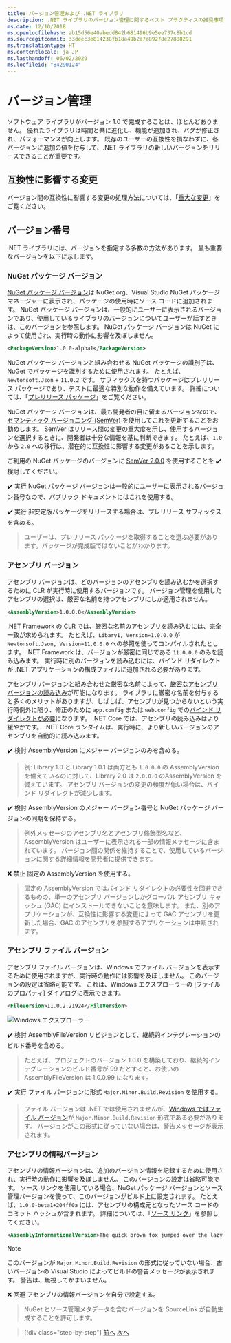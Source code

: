 ```yaml
---
title: バージョン管理および .NET ライブラリ
description: .NET ライブラリのバージョン管理に関するベスト プラクティスの推奨事項。
ms.date: 12/10/2018
ms.openlocfilehash: ab15d56e40abedd842b681496b9e5ee737c8b1cd
ms.sourcegitcommit: 33deec3e814238fb18a49b2a7e89278e27888291
ms.translationtype: HT
ms.contentlocale: ja-JP
ms.lasthandoff: 06/02/2020
ms.locfileid: "84290124"
---
```

# <a name="versioning"></a>バージョン管理

ソフトウェア ライブラリがバージョン 1.0 で完成することは、ほとんどありません。 優れたライブラリは時間と共に進化し、機能が追加され、バグが修正され、パフォーマンスが向上します。 既存のユーザーの互換性を損なわずに、各バージョンに追加の値を付与して、.NET ライブラリの新しいバージョンをリリースできることが重要です。

## <a name="breaking-changes"></a>互換性に影響する変更

バージョン間の互換性に影響する変更の処理方法については、「[重大な変更](./breaking-changes.md)」をご覧ください。

## <a name="version-numbers"></a>バージョン番号

.NET ライブラリには、バージョンを指定する多数の方法があります。 最も重要なバージョンを以下に示します。

### <a name="nuget-package-version"></a>NuGet パッケージ バージョン

[NuGet パッケージ バージョン](/nuget/reference/package-versioning)は NuGet.org、Visual Studio NuGet パッケージ マネージャーに表示され、パッケージの使用時にソース コードに追加されます。 NuGet パッケージ バージョンは、一般的にユーザーに表示されるバージョンであり、使用しているライブラリのバージョンについてユーザーが話すときは、このバージョンを参照します。 NuGet パッケージ バージョンは NuGet によって使用され、実行時の動作に影響を及ぼしません。

```xml
<PackageVersion>1.0.0-alpha1</PackageVersion>
```

NuGet パッケージ バージョンと組み合わせる NuGet パッケージの識別子は、NuGet でパッケージを識別するために使用されます。 たとえば、`Newtonsoft.Json` + `11.0.2` です。 サフィックスを持つパッケージはプレリリース パッケージであり、テストに最適な特別な動作を備えています。 詳細については、「[プレリリース パッケージ](./nuget.md#pre-release-packages)」をご覧ください。

NuGet パッケージ バージョンは、最も開発者の目に留まるバージョンなので、[セマンティック バージョニング (SemVer)](https://semver.org/) を使用してこれを更新することをお勧めします。 SemVer はリリース間の変更の重大度を示し、使用するバージョンを選択するときに、開発者は十分な情報を基に判断できます。 たとえば、`1.0` から `2.0` への移行は、潜在的に互換性に影響する変更があることを示します。

ご利用の NuGet パッケージのバージョンに [SemVer 2.0.0](https://semver.org/) を使用することを ✔️ 検討してください。

✔️ 実行 NuGet パッケージ バージョンは一般的にユーザーに表示されるバージョン番号なので、パブリック ドキュメントにはこれを使用する。

✔️ 実行 非安定版パッケージをリリースする場合は、プレリリース サフィックスを含める。

> ユーザーは、プレリリース パッケージを取得することを選ぶ必要があります。パッケージが完成版ではないことがわかります。

### <a name="assembly-version"></a>アセンブリ バージョン

アセンブリ バージョンは、どのバージョンのアセンブリを読み込むかを選択するために CLR が実行時に使用するバージョンです。 バージョン管理を使用したアセンブリの選択は、厳密な名前を持つアセンブリにしか適用されません。

```xml
<AssemblyVersion>1.0.0.0</AssemblyVersion>
```

.NET Framework の CLR では、厳密な名前のアセンブリを読み込むには、完全一致が求められます。 たとえば、`Libary1, Version=1.0.0.0` が `Newtonsoft.Json, Version=11.0.0.0` への参照を使ってコンパイルされたとします。 .NET Framework は、バージョンが厳密に同じである `11.0.0.0` のみを読み込みます。 実行時に別のバージョンを読み込むには、バインド リダイレクトが .NET アプリケーションの構成ファイルに追加される必要があります。

アセンブリ バージョンと組み合わせた厳密な名前によって、[厳密なアセンブリ バージョンの読み込み](../assembly/versioning.md)が可能になります。 ライブラリに厳密な名前を付与すると多くのメリットがありますが、しばしば、アセンブリが見つからないという実行時例外に陥り、修正のために `app.config` または `web.config` での[バインド リダイレクトが必要](../../framework/configure-apps/redirect-assembly-versions.md)になります。 .NET Core では、アセンブリの読み込みはより緩やかです。 .NET Core ランタイムは、実行時に、より新しいバージョンのアセンブリを自動的に読み込みます。

✔️ 検討 AssemblyVersion にメジャー バージョンのみを含める。

> 例: Library 1.0 と Library 1.0.1 は両方とも `1.0.0.0` の AssemblyVersion を備えているのに対して、Library 2.0 は `2.0.0.0` のAssemblyVersion を備えています。 アセンブリ バージョンの変更の頻度が低い場合は、バインド リダイレクトが減少します。

✔️ 検討 AssemblyVersion のメジャー バージョン番号と NuGet パッケージ バージョンの同期を保持する。

> 例外メッセージのアセンブリ名とアセンブリ修飾型名など、AssemblyVersion はユーザーに表示される一部の情報メッセージに含まれています。 バージョン間の関係を維持することで、使用しているバージョンに関する詳細情報を開発者に提供できます。

❌ 禁止 固定の AssemblyVersion を使用する。

> 固定の AssemblyVersion ではバインド リダイレクトの必要性を回避できるものの、単一のアセンブリ バージョンしかグローバル アセンブリ キャッシュ (GAC) にインストールできないことを意味します。 また、別のアプリケーションが、互換性に影響する変更によって GAC アセンブリを更新した場合、GAC のアセンブリを参照するアプリケーションは中断されます。

### <a name="assembly-file-version"></a>アセンブリ ファイル バージョン

アセンブリ ファイル バージョンは、Windows でファイル バージョンを表示するために使用されますが、実行時の動作には影響を及ぼしません。 このバージョンの設定は省略可能です。 これは、Windows エクスプローラーの [ファイルのプロパティ] ダイアログに表示できます。

```xml
<FileVersion>11.0.2.21924</FileVersion>
```

![Windows エクスプローラー](./media/versioning/win-properties.png "Windows エクスプローラー")

✔️ 検討 AssemblyFileVersion リビジョンとして、継続的インテグレーションのビルド番号を含める。

> たとえば、プロジェクトのバージョン 1.0.0 を構築しており、継続的インテグレーションのビルド番号が 99 だとすると、お使いの AssemblyFileVersion は 1.0.0.99 になります。

✔️ 実行 ファイル バージョンに形式 `Major.Minor.Build.Revision` を使用する。

> ファイル バージョンは .NET では使用されませんが、[Windows ではファイル バージョン](/windows/desktop/menurc/versioninfo-resource)が `Major.Minor.Build.Revision` 形式である必要があります。 バージョンがこの形式に従っていない場合は、警告メッセージが表示されます。

### <a name="assembly-informational-version"></a>アセンブリの情報バージョン

アセンブリの情報バージョンは、追加のバージョン情報を記録するために使用され、実行時の動作に影響を及ぼしません。 このバージョンの設定は省略可能です。 ソース リンクを使用している場合、NuGet パッケージ バージョンとソース管理バージョンを使って、このバージョンがビルド上に設定されます。 たとえば、`1.0.0-beta1+204ff0a` には、アセンブリの構成元となったソース コードのコミット ハッシュが含まれます。 詳細については、「[ソース リンク](./sourcelink.md)」を参照してください。

```xml
<AssemblyInformationalVersion>The quick brown fox jumped over the lazy dog.</AssemblyInformationalVersion>
```

> [!NOTE]
> このバージョンが `Major.Minor.Build.Revision` の形式に従っていない場合、古いバージョンの Visual Studio によってビルドの警告メッセージが表示されます。 警告は、無視してかまいません。

❌ 回避 アセンブリの情報バージョンを自分で設定する。

> NuGet とソース管理メタデータを含むバージョンを SourceLink が自動生成することを許可します。

>[!div class="step-by-step"]
>[前へ](publish-nuget-package.md)
>[次へ](breaking-changes.md)
